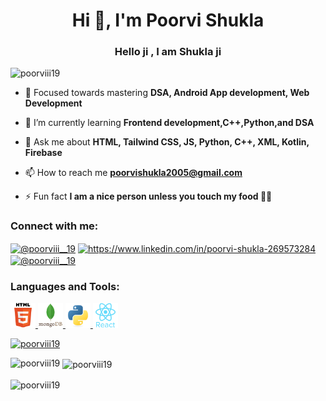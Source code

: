 

<h1 align="center">Hi 👋, I'm Poorvi Shukla</h1>
<h3 align="center">Hello ji , I am Shukla ji</h3>

<p align="left"> <img src="https://komarev.com/ghpvc/?username=poorviii19&label=Profile%20views&color=0e75b6&style=flat" alt="poorviii19" /> </p>



- 🔭 Focused towards mastering **DSA, Android App development, Web Development**

- 🌱 I’m currently learning **Frontend development,C++,Python,and DSA**

- 💬 Ask me about **HTML, Tailwind CSS, JS, Python, C++, XML, Kotlin, Firebase**

- 📫 How to reach me **poorvishukla2005@gmail.com**

- ⚡ Fun fact **I am a nice person unless you touch my food 🍕😝**

<h3 align="left">Connect with me:</h3>
<p align="left">
<a href="https://twitter.com/@poorviii__19" target="blank"><img align="center" src="https://raw.githubusercontent.com/rahuldkjain/github-profile-readme-generator/master/src/images/icons/Social/twitter.svg" alt="@poorviii__19" height="30" width="40" /></a>
<a href="https://www.linkedin.com/in/poorvi-shukla-269573284?utm_source=share&utm_campaign=share_via&utm_content=profile&utm_medium=android_app" target="blank"><img align="center" src="https://raw.githubusercontent.com/rahuldkjain/github-profile-readme-generator/master/src/images/icons/Social/linked-in-alt.svg" alt="https://www.linkedin.com/in/poorvi-shukla-269573284" height="30" width="40" /></a>
<a href="https://instagram.com/@poorviii__19" target="blank"><img align="center" src="https://raw.githubusercontent.com/rahuldkjain/github-profile-readme-generator/master/src/images/icons/Social/instagram.svg" alt="@poorviii__19" height="30" width="40" /></a>

<h3 align="left">Languages and Tools:</h3>
<p align="left"> <a href="https://www.w3.org/html/" target="_blank" rel="noreferrer"> <img src="https://raw.githubusercontent.com/devicons/devicon/master/icons/html5/html5-original-wordmark.svg" alt="html5" width="40" height="40"/> </a> <a href="https://www.mongodb.com/" target="_blank" rel="noreferrer"> <img src="https://raw.githubusercontent.com/devicons/devicon/master/icons/mongodb/mongodb-original-wordmark.svg" alt="mongodb" width="40" height="40"/> </a> <a href="https://www.python.org" target="_blank" rel="noreferrer"> <img src="https://raw.githubusercontent.com/devicons/devicon/master/icons/python/python-original.svg" alt="python" width="40" height="40"/> </a> <a href="https://reactjs.org/" target="_blank" rel="noreferrer"> <img src="https://raw.githubusercontent.com/devicons/devicon/master/icons/react/react-original-wordmark.svg" alt="react" width="40" height="40"/> </a> </p>
<p align="left"> <a href="https://github.com/ryo-ma/github-profile-trophy"><img src="https://github-profile-trophy.vercel.app/?username=poorviii19" alt="poorviii19" /></a> </p>
<p><img align="left" src="https://github-readme-stats.vercel.app/api/top-langs?username=poorviii19&show_icons=true&locale=en&layout=compact" alt="poorviii19" /></p>

<p>&nbsp;<img align="center" src="https://github-readme-stats.vercel.app/api?username=poorviii19&show_icons=true&locale=en" alt="poorviii19" /></p>

<p><img align="center" src="https://github-readme-streak-stats.herokuapp.com/?user=poorviii19&" alt="poorviii19" /></p>
